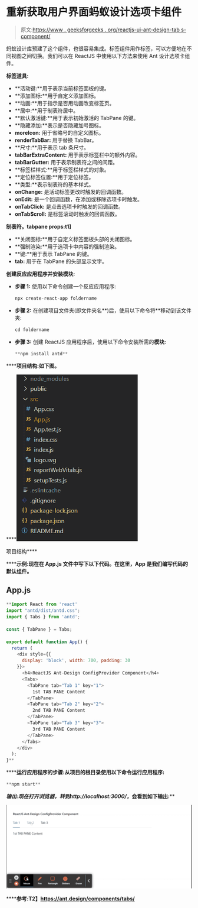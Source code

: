 # 重新获取用户界面蚂蚁设计选项卡组件

> 原文:[https://www . geeksforgeeks . org/reactjs-ui-ant-design-tab s-component/](https://www.geeksforgeeks.org/reactjs-ui-ant-design-tabs-component/)

蚂蚁设计库预建了这个组件，也很容易集成。标签组件用作标签，可以方便地在不同视图之间切换。我们可以在 ReactJS 中使用以下方法来使用 Ant 设计选项卡组件。

**标签道具:**

*   **活动键:**用于表示当前标签面板的键。
*   **添加图标:**用于自定义添加图标。
*   **动画:**用于指示是否用动画改变标签页。
*   **居中:**用于制表符居中。
*   **默认激活键:**用于表示初始激活的 TabPane 的键。
*   **隐藏添加:**表示是否隐藏加号图标。
*   **moreIcon:** 用于省略号的自定义图标。
*   **renderTabBar:** 用于替换 TabBar。
*   **尺寸:**用于表示 tab 条尺寸。
*   **tabBarExtraContent:** 用于表示标签栏中的额外内容。
*   **tabBarGutter:** 用于表示制表符之间的间距。
*   **标签栏样式:**用于标签栏样式的对象。
*   **定位标签位置:**用于定位标签。
*   **类型:**表示制表符的基本样式。
*   **onChange:** 是活动标签更改时触发的回调函数。
*   **onEdit:** 是一个回调函数，在添加或移除选项卡时触发。
*   **onTabClick:** 是点击选项卡时触发的回调函数。
*   **onTabScroll:** 是标签滚动时触发的回调函数。

**制表符。tabpane props:t1]**

*   **关闭图标:**用于自定义标签面板头部的关闭图标。
*   **强制渲染:**用于选项卡中内容的强制渲染。
*   **键:**用于表示 TabPane 的键。
*   **tab:** 用于在 TabPane 的头部显示文字。

**创建反应应用程序并安装模块:**

*   **步骤 1:** 使用以下命令创建一个反应应用程序:

    ```jsx
    npx create-react-app foldername
    ```

*   **步骤 2:** 在创建项目文件夹(即文件夹名**)后，使用以下命令将**移动到该文件夹:

    ```jsx
    cd foldername
    ```

*   **步骤 3:** 创建 ReactJS 应用程序后，使用以下命令安装所需的****模块:****

    ```jsx
    **npm install antd**
    ```

******项目结构:**如下图。****

****![](img/f04ae0d8b722a9fff0bd9bd138b29c23.png)

项目结构**** 

******示例:**现在在 **App.js** 文件中写下以下代码。在这里，App 是我们编写代码的默认组件。****

## ****App.js****

```jsx
**import React from 'react'
import "antd/dist/antd.css";
import { Tabs } from 'antd';

const { TabPane } = Tabs;

export default function App() {
  return (
    <div style={{
      display: 'block', width: 700, padding: 30
    }}>
      <h4>ReactJS Ant-Design ConfigProvider Component</h4>
      <Tabs>
        <TabPane tab="Tab 1" key="1">
          1st TAB PANE Content
        </TabPane>
        <TabPane tab="Tab 2" key="2">
          2nd TAB PANE Content
        </TabPane>
        <TabPane tab="Tab 3" key="3">
          3rd TAB PANE Content
        </TabPane>
      </Tabs>
    </div>
  );
}**
```

******运行应用程序的步骤:**从项目的根目录使用以下命令运行应用程序:****

```jsx
**npm start**
```

******输出:**现在打开浏览器，转到***http://localhost:3000/***，会看到如下输出:****

****![](img/e8016a178432a7bef00236a779388ba0.png)****

******参考:**T2】https://ant.design/components/tabs/****